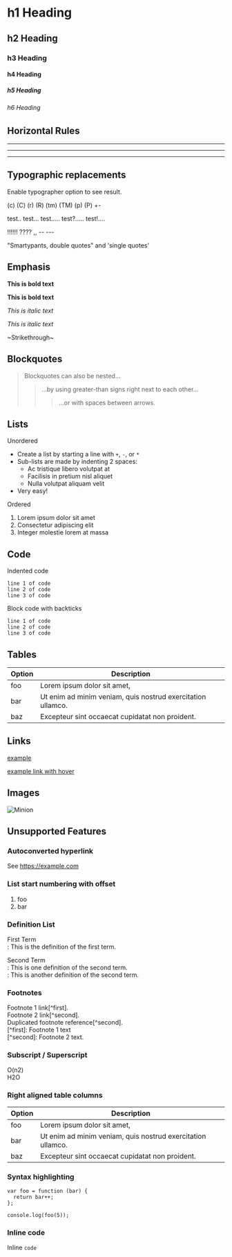 # h1 Heading

## h2 Heading

### h3 Heading

#### h4 Heading

##### h5 Heading

###### h6 Heading

## Horizontal Rules

---

---

---

## Typographic replacements

Enable typographer option to see result.

(c) (C) (r) (R) (tm) (TM) (p) (P) +-

test.. test... test..... test?..... test!....

!!!!!! ???? ,, -- ---

"Smartypants, double quotes" and 'single quotes'

## Emphasis

**This is bold text**

**This is bold text**

_This is italic text_

_This is italic text_

~Strikethrough~

## Blockquotes

> Blockquotes can also be nested...
>
> > ...by using greater-than signs right next to each other...
> >
> > > ...or with spaces between arrows.

## Lists

Unordered

- Create a list by starting a line with `+`, `-`, or `*`
- Sub-lists are made by indenting 2 spaces:
  - Ac tristique libero volutpat at
  - Facilisis in pretium nisl aliquet
  - Nulla volutpat aliquam velit
- Very easy!

Ordered

1.  Lorem ipsum dolor sit amet
2.  Consectetur adipiscing elit
3.  Integer molestie lorem at massa

## Code

Indented code

```
line 1 of code
line 2 of code
line 3 of code
```

Block code with backticks

```
line 1 of code
line 2 of code
line 3 of code
```

## Tables

| Option | Description                                                 |
| ------ | ----------------------------------------------------------- |
| foo    | Lorem ipsum dolor sit amet,                                 |
| bar    | Ut enim ad minim veniam, quis nostrud exercitation ullamco. |
| baz    | Excepteur sint occaecat cupidatat non proident.             |

## Links

[example](https://example.com)

[example link with hover](https://example.com)

## Images

![Minion](https://octodex.github.com/images/original.png)

## Unsupported Features

### Autoconverted hyperlink

See https://example.com

### List start numbering with offset

1.  foo
2.  bar

### Definition List

First Term  
: This is the definition of the first term.

Second Term  
: This is one definition of the second term.  
: This is another definition of the second term.

### Footnotes

Footnote 1 link\[^first\].  
Footnote 2 link\[^second\].  
Duplicated footnote reference\[^second\].  
\[^first\]: Footnote 1 text  
\[^second\]: Footnote 2 text.

### Subscript / Superscript

O(n2)  
H2O

### Right aligned table columns

| Option | Description                                                 |
| ------ | ----------------------------------------------------------- |
| foo    | Lorem ipsum dolor sit amet,                                 |
| bar    | Ut enim ad minim veniam, quis nostrud exercitation ullamco. |
| baz    | Excepteur sint occaecat cupidatat non proident.             |

### Syntax highlighting

```
var foo = function (bar) {
  return bar++;
};

console.log(foo(5));
```

### Inline code

Inline `code`
